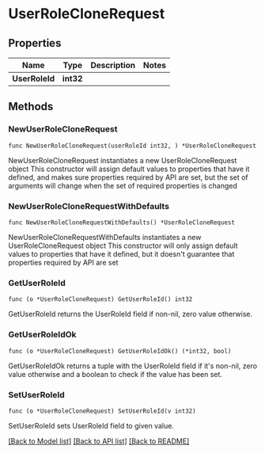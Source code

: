 # UserRoleCloneRequest

## Properties

Name | Type | Description | Notes
------------ | ------------- | ------------- | -------------
**UserRoleId** | **int32** |  | 

## Methods

### NewUserRoleCloneRequest

`func NewUserRoleCloneRequest(userRoleId int32, ) *UserRoleCloneRequest`

NewUserRoleCloneRequest instantiates a new UserRoleCloneRequest object
This constructor will assign default values to properties that have it defined,
and makes sure properties required by API are set, but the set of arguments
will change when the set of required properties is changed

### NewUserRoleCloneRequestWithDefaults

`func NewUserRoleCloneRequestWithDefaults() *UserRoleCloneRequest`

NewUserRoleCloneRequestWithDefaults instantiates a new UserRoleCloneRequest object
This constructor will only assign default values to properties that have it defined,
but it doesn't guarantee that properties required by API are set

### GetUserRoleId

`func (o *UserRoleCloneRequest) GetUserRoleId() int32`

GetUserRoleId returns the UserRoleId field if non-nil, zero value otherwise.

### GetUserRoleIdOk

`func (o *UserRoleCloneRequest) GetUserRoleIdOk() (*int32, bool)`

GetUserRoleIdOk returns a tuple with the UserRoleId field if it's non-nil, zero value otherwise
and a boolean to check if the value has been set.

### SetUserRoleId

`func (o *UserRoleCloneRequest) SetUserRoleId(v int32)`

SetUserRoleId sets UserRoleId field to given value.



[[Back to Model list]](../README.md#documentation-for-models) [[Back to API list]](../README.md#documentation-for-api-endpoints) [[Back to README]](../README.md)


